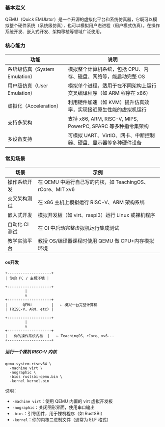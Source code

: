 ### 基本定义
QEMU（Quick EMUlator）是一个开源的虚拟化平台和系统仿真器，它既可以模拟整个硬件系统（系统级仿真），也可以模拟用户态进程（用户模式仿真）。在操作系统开发、嵌入式开发、架构移植等领域广泛使用。

### 核心能力
| 功能                      | 说明                                                 |
| --------------------------- | ------------------------------------------------------ |
| 系统级仿真（System Emulation） | 模拟整个计算机系统，包括 CPU、内存、磁盘、网络等，能启动完整 OS                |
| 用户级仿真（User Emulation）   | 模拟单个进程，适用于在不同架构上运行交叉编译程序（如 ARM 程序在 x86）            |
| 虚拟化（Acceleration）       | 利用硬件加速（如 KVM）提升仿真效率，实现接近原生性能的虚拟机运行                 |
| 支持多架构                   | 支持 x86, ARM, RISC-V, MIPS, PowerPC, SPARC 等多种指令集架构 |
| 多设备支持                   | 可模拟 UART、VirtIO、网卡、中断控制器、硬盘、显示器等多种硬件设备             |
### 常见场景
| 场景        | 示例                                          |
| --------- | ------------------------------------------- |
| 操作系统开发    | 在 QEMU 中运行自己写的内核，如 TeachingOS、rCore、MIT xv6 |
| 交叉架构测试    | 在 x86 主机上模拟运行 RISC-V、ARM 架构系统               |
| 嵌入式开发     | 模拟开发板（如 virt、raspi3）运行 Linux 或裸机程序          |
| 自动化 CI 测试 | 在 CI 中启动完整虚拟机运行集成测试                         |
| 教学实验平台    | 教授 OS/编译器课程时使用 QEMU 做 CPU+内存模拟环境            |
#### os开发
```
+--------------------+
| 你的 PC / 主机环境 |

+--------------------+
         |
         v
+--------------------+
|       QEMU         |   ← 模拟一台完整计算机
| (RISC-V, ARM, etc) |

+--------------------+
         |
         v
+--------------------+
|   你的操作系统内核  |   ← TeachingOS、rCore、xv6...
+--------------------+
```
##### 运行一个裸机 RISC-V 内核
```
qemu-system-riscv64 \
  -machine virt \
  -nographic \
  -bios rustsbi-qemu.bin \
  -kernel kernel.bin
```
说明：
- `-machine virt`：使用 QEMU 内置的 virt 虚拟开发板
- `-nographic`：关闭图形界面，使用串口输出
- `-bios`：引导固件，用于裸机程序（如 RustSBI）
- `-kernel`：你的内核二进制文件（通常为 ELF 格式）